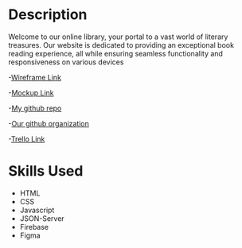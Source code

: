 # Description
 Welcome to our online library, your portal to a vast world of literary treasures. Our website is dedicated to providing an exceptional book reading experience, all while ensuring seamless functionality and responsiveness on various devices


-[Wireframe Link](https://www.figma.com/file/wZypmdgo7TZaq4yobEgxpV/WiseReads?type=design&node-id=0-1&mode=design&t=pXt2qioIg7uVi6O5-0)


-[Mockup Link](https://www.figma.com/file/wZypmdgo7TZaq4yobEgxpV/WiseReads?type=design&node-id=32-212&mode=design&t=pXt2qioIg7uVi6O5-0)

-[My github repo](https://github.com/MutazAsha/WiseReads-My-Copy-)


-[Our github organization](https://github.com/WiseReads/WiseReads)


-[Trello Link](https://trello.com/b/vhgDwSdd/wise-reads)

# Skills Used 
- HTML
- CSS
- Javascript
- JSON-Server
- Firebase 
- Figma